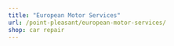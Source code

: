 ```yaml
---
title: "European Motor Services"
url: /point-pleasant/european-motor-services/
shop: car repair
---
```

